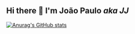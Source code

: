 ## Hi there 👋 I'm João Paulo *aka JJ*

[![Anurag's GitHub stats](https://github-readme-stats.vercel.app/api?username=jj-o-dev&show_icons=true&theme=github_dark&include_all_commits=true)](https://github.com/anuraghazra/github-readme-stats)
